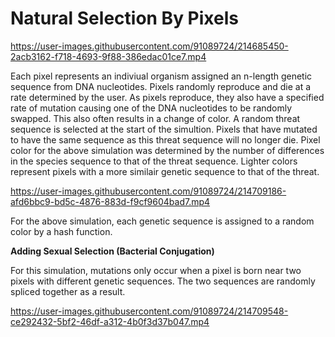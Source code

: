 # Natural Selection By Pixels

https://user-images.githubusercontent.com/91089724/214685450-2acb3162-f718-4693-9f88-386edac01ce7.mp4

Each pixel represents an indiviual organism assigned an n-length genetic sequence from DNA nucleotides. Pixels randomly reproduce and die at a rate determined by the user. As pixels reproduce, they also have a specified rate of mutation causing one of the DNA nucleotides to be randomly swapped. This also often results in a change of color. A random threat sequence is selected at the start of the simultion. Pixels that have mutated to have the same sequence as this threat sequence will no longer die. Pixel color for the above simulation was determined by the number of differences in the species sequence to that of the threat sequence. Lighter colors represent pixels with a more similair genetic sequence to that of the threat.

https://user-images.githubusercontent.com/91089724/214709186-afd6bbc9-bd5c-4876-883d-f9cf9604bad7.mp4

For the above simulation, each genetic sequence is assigned to a random color by a hash function. 

**Adding Sexual Selection (Bacterial Conjugation)**

For this simulation, mutations only occur when a pixel is born near two pixels with different genetic sequences. The two sequences are randomly spliced together as a result.

https://user-images.githubusercontent.com/91089724/214709548-ce292432-5bf2-46df-a312-4b0f3d37b047.mp4




